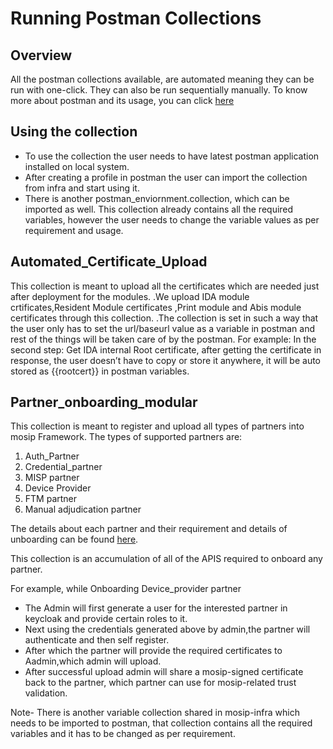 # Running Postman Collections

## Overview
All the postman collections available, are automated meaning they can be run with one-click. They can also be run sequentially manually.
To know more about postman and its usage, you can click [here](https://www.postman.com/)

## Using the collection
* To use the collection the user needs to have latest postman application installed on local system.
* After creating a profile in postman the user can import the collection from infra and start using it.
* There is another postman_enviornment.collection, which can be imported as well. This collection already contains all the required variables, however the user needs to change the variable values as per requirement and usage.

## Automated_Certificate_Upload
This collection is meant to upload all the certificates which are needed just after deployment for the modules.
.We upload IDA module crtificates,Resident Module certificates ,Print module and Abis module certificates through this collection.
.The collection is set in such a way that the user only has to set the url/baseurl value as a variable in postman and rest of the things will be taken care of by the postman.
For example:
In the second step:
Get IDA internal Root certificate, after getting the certificate in response, the user doesn’t have to copy or store it anywhere, it will be auto stored as {{rootcert}} in postman variables.

## Partner_onboarding_modular
This collection is meant to register and upload all types of partners into mosip Framework.
The types of supported partners are:

1. Auth_Partner
2. Credential_partner
3. MISP partner
4. Device Provider
5. FTM partner
6. Manual adjudication partner

 
The details about each partner and their requirement and details of unboarding can be found [here](https://nayakrounak.gitbook.io/mosip-docs/partners).

This collection is an accumulation of all of the APIS required to onboard any partner.

For example, while Onboarding Device_provider partner
* The Admin will first generate a user for the interested partner in keycloak and provide certain roles to it.
* Next using the credentials generated above by admin,the partner will authenticate and then self register.
* After which the partner will provide the required certificates to Aadmin,which admin will upload.
* After successful upload admin will share a mosip-signed certificate back to the partner, which partner can use for mosip-related trust validation.

Note- There is another variable collection shared in mosip-infra which needs to be imported to postman, that collection contains all the required variables and it has to be changed as per requirement.





